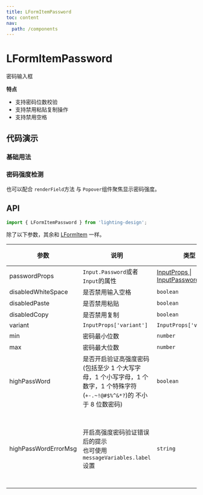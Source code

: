 ```yaml
---
title: LFormItemPassword
toc: content
nav:
  path: /components
---
```


# LFormItemPassword

密码输入框

**特点**

- 支持密码位数校验
- 支持禁用粘贴复制操作
- 支持禁用空格

## 代码演示

### 基础用法

<!-- <code src='./demos/Demo3.tsx'></code> -->

### 密码强度检测

也可以配合 `renderField`方法 与 `Popover`组件聚焦显示密码强度。

<code src='./demos/Demo1.tsx'></code>

## API

```ts
import { LFormItemPassword } from 'lighting-design';
```

除了以下参数，其余和 [LFormItem](/components/form-item#api) 一样。

| 参数                 | 说明                                                                                                                          | 类型                                                                                       | 默认值                                                     |
| -------------------- | ----------------------------------------------------------------------------------------------------------------------------- | ------------------------------------------------------------------------------------------ | ---------------------------------------------------------- |
| passwordProps        | `Input.Password`或者`Input`的属性                                                                                             | [InputProps \| InputPasswordProps](https://ant.design/components/input-cn/#Input.Password) | `-`                                                        |
| disabledWhiteSpace   | 是否禁用输入空格                                                                                                              | `boolean`                                                                                  | `false`                                                    |
| disabledPaste        | 是否禁用粘贴                                                                                                                  | `boolean`                                                                                  | `true`                                                     |
| disabledCopy         | 是否禁用复制                                                                                                                  | `boolean`                                                                                  | `true`                                                     |
| variant              | `InputProps['variant']`                                                                                                       | `InputProps['variant']`                                                                    | `-`                                                        |
| min                  | 密码最小位数                                                                                                                  | `number`                                                                                   | `8`                                                        |
| max                  | 密码最大位数                                                                                                                  | `number`                                                                                   | `16`                                                       |
| highPassWord         | 是否开启验证高强度密码 <br>(包括至少 1 个大写字母，1 个小写字母，1 个数字，1 个特殊字符(`+-.~!@#$%^&*?`)的 不小于 8 位数密码) | `boolean`                                                                                  | `false`                                                    |
| highPassWordErrorMsg | 开启高强度密码验证错误后的提示 <br>也可使用 `messageVariables.label` 设置                                                     | `string`                                                                                   | `'必须同时包含大小写字母 , 数字 , 特殊字符且位数至少8位!'` |
